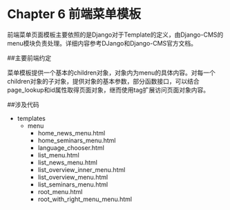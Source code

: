 # Chapter 6 前端菜单模板

前端菜单页面模板主要依照的是Django对于Template的定义，由Django-CMS的menu模块负责处理。详细内容参考DJango和Django-CMS官方文档。

##主要前端约定

菜单模板提供一个基本的children对象，对象内为menu的具体内容。对每一个children对象的子对象，提供对象的基本参数，部分函数接口，可以结合page_lookup和id属性取得页面对象，继而使用tag扩展访问页面对象内容。

##涉及代码

* templates
	* menu
		* home_news_menu.html
		* home_seminars_menu.html
		* language_chooser.html
		* list_menu.html
		* list_news_menu.html
		* list_overview_inner_menu.html
		* list_overview_menu.html
		* list_seminars_menu.html
		* root_menu.html
		* root_with_right_menu_menu.html

